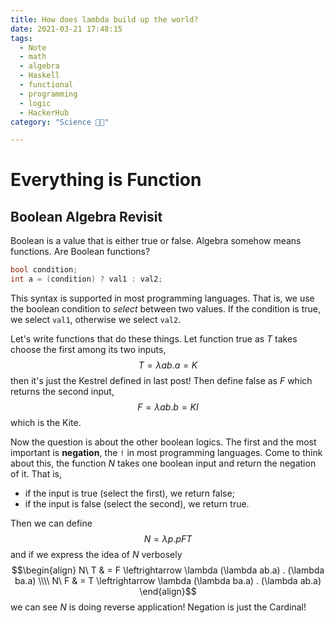 ```yaml
---
title: How does lambda build up the world?
date: 2021-03-21 17:48:15
tags:
  - Note
  - math
  - algebra
  - Haskell
  - functional
  - programming
  - logic
  - HackerHub
category: "Science 👨‍💻"

---
```


# Everything is Function

## Boolean Algebra Revisit

Boolean is a value that is either true or false.
Algebra somehow means functions.
Are Boolean functions?

```cpp
bool condition;
int a = (condition) ? val1 : val2;
```

This syntax is supported in most programming languages.
That is, we use the boolean condition to *select* between two values.
If the condition is true, we select `val1`,
otherwise we select `val2`.

Let's write functions that do these things.
Let function true as $T$ takes choose the first among its two inputs,
$$ T = \lambda ab. a = K $$
then it's just the Kestrel defined in last post!
Then define false as $F$ which returns the second input,
$$ F = \lambda ab.b = KI $$
which is the Kite.

Now the question is about the other boolean logics.
The first and the most important is **negation**,
the `!` in most programming languages.
Come to think about this,
the function $N$ takes one boolean input and return the negation of it.
That is,
* if the input is true (select the first), we return false;
* if the input is false (select the second), we return true.

Then we can define
$$ N = \lambda p. pFT $$
and if we express the idea of $N$ verbosely
$$\begin{align}
    N\ T & = F \leftrightarrow \lambda (\lambda ab.a) . (\lambda ba.a) \\\\
    N\ F & = T \leftrightarrow \lambda (\lambda ba.a) . (\lambda ab.a)
\end{align}$$
we can see $N$ is doing reverse application!
Negation is just the Cardinal!

